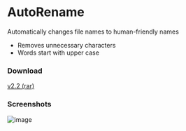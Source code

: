 # AutoRename
Automatically changes file names to human-friendly names
 * Removes unnecessary characters
 * Words start with upper case

### Download
[v2.2 (rar)](https://github.com/spixy/AutoRename/releases/download/2.2/AutoRename.rar)

### Screenshots
![image](https://cloud.githubusercontent.com/assets/4542110/11457848/e5543eb0-96b3-11e5-87f6-c8d7d864462c.png)
